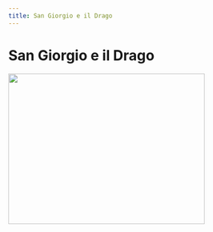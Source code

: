 ```yaml
---
title: San Giorgio e il Drago
---
```

# San Giorgio e il Drago

<img src="https://upload.wikimedia.org/wikipedia/commons/thumb/e/ed/Paolo_Uccello_047b.jpg/1024px-Paolo_Uccello_047b.jpg" 
width="392" height="300">
